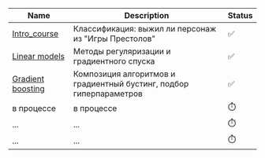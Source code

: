 | Name | Description | Status |
| ------------- | ------------- | ------------- |
| [Intro_course](Homeworks/hw1_got_survival.ipynb) | Классификация: выжил ли персонаж из "Игры Престолов" | ✅ |
| [Linear models](Homeworks/hw_2_linear_models.ipynb) | Методы регуляризации и градиентного спуска  | ✅ |
| [Gradient boosting](Homeworks/hw_3_kaggle.ipynb) | Композиция алгоритмов и градиентный бустинг, подбор гиперпараметров | ✅ |
| в процессе | в процессе | ⏱️ |
| ... | ...  | ⏱️ |
| ... | ... | ⏱️ |



